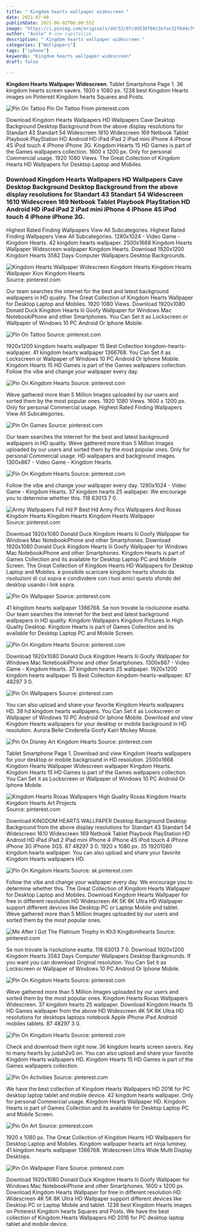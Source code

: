 ```yaml
---
title: " Kingdom hearts wallpaper widescreen "
date: 2021-07-08
publishDate: 2021-06-02T06:00:55Z
image: "https://i.pinimg.com/originals/dd/53/8f/dd538f60c3efac32f6d4c70fd64b0b71.jpg"
author: "Asole" # use capitalize
description: " Kingdom hearts wallpaper widescreen "
categories: ["Wallpapers"]
tags: ["iphone"]
keywords: "Kingdom hearts wallpaper widescreen"
draft: false

---
```



**Kingdom Hearts Wallpaper Widescreen**. Tablet Smartphone Page 1. 36 kingdom hearts screen savers. 1920 x 1080 px. 1238 best Kingdom Hearts images on Pinterest Kingdom hearts Squares and Posts.

![Pin On Tattoo](https://i.pinimg.com/originals/7a/a2/98/7aa298a8604ac0acb0dc2334de68530b.jpg "Pin On Tattoo")
Pin On Tattoo From pinterest.com


Download Kingdom Hearts Wallpapers HD Wallpapers Cave Desktop Background Desktop Background from the above display resolutions for Standart 43 Standart 54 Widescreen 1610 Widescreen 169 Netbook Tablet Playbook PlayStation HD Android HD iPad iPad 2 iPad mini iPhone 4 iPhone 4S iPod touch 4 iPhone iPhone 3G. Kingdom Hearts 15 HD Games is part of the Games wallpapers collection. 1600 x 1200 px. Only for personal Commercial usage. 1920 1080 Views. The Great Collection of Kingdom Hearts HD Wallpapers for Desktop Laptop and Mobiles.

### Download Kingdom Hearts Wallpapers HD Wallpapers Cave Desktop Background Desktop Background from the above display resolutions for Standart 43 Standart 54 Widescreen 1610 Widescreen 169 Netbook Tablet Playbook PlayStation HD Android HD iPad iPad 2 iPad mini iPhone 4 iPhone 4S iPod touch 4 iPhone iPhone 3G.

Highest Rated Finding Wallpapers View All Subcategories. Highest Rated Finding Wallpapers View All Subcategories. 1280x1024 - Video Game - Kingdom Hearts. 42 kingdom hearts wallpaper. 2500x1668 Kingdom Hearts Wallpaper Widescreen wallpaper Kingdom Hearts. Download 1920x1200 Kingdom Hearts 3582 Days Computer Wallpapers Desktop Backgrounds.


![Kingdom Hearts Wallpaper Widescreen Kingdom Hearts Kingdom Hearts Wallpaper Xion Kingdom Hearts](https://i.pinimg.com/originals/49/0f/79/490f798c7e22df28b47bc5bdd406ce9f.jpg "Kingdom Hearts Wallpaper Widescreen Kingdom Hearts Kingdom Hearts Wallpaper Xion Kingdom Hearts")
Source: pinterest.com

Our team searches the internet for the best and latest background wallpapers in HD quality. The Great Collection of Kingdom Hearts Wallpaper for Desktop Laptop and Mobiles. 1920 1080 Views. Download 1920x1080 Donald Duck Kingdom Hearts Iii Goofy Wallpaper for Windows Mac NotebookiPhone and other Smartphones. You Can Set it as Lockscreen or Wallpaper of Windows 10 PC Android Or Iphone Mobile.

![Pin On Tattoo](https://i.pinimg.com/originals/7a/a2/98/7aa298a8604ac0acb0dc2334de68530b.jpg "Pin On Tattoo")
Source: pinterest.com

1920x1200 kingdom hearts wallpaper 15 Best Collection kingdom-hearts-wallpaper. 41 kingdom hearts wallpaper 1366768. You Can Set it as Lockscreen or Wallpaper of Windows 10 PC Android Or Iphone Mobile. Kingdom Hearts 15 HD Games is part of the Games wallpapers collection. Follow the vibe and change your wallpaper every day.

![Pin On Kingdom Hearts](https://i.pinimg.com/originals/a8/c0/b9/a8c0b994650aef1d3d46fa2e3e4d2191.jpg "Pin On Kingdom Hearts")
Source: pinterest.com

Weve gathered more than 5 Million Images uploaded by our users and sorted them by the most popular ones. 1920 1080 Views. 1600 x 1200 px. Only for personal Commercial usage. Highest Rated Finding Wallpapers View All Subcategories.

![Pin On Games](https://i.pinimg.com/originals/fa/6a/aa/fa6aaac8dbbe43f2784f4411bdae93c1.jpg "Pin On Games")
Source: pinterest.com

Our team searches the internet for the best and latest background wallpapers in HD quality. Weve gathered more than 5 Million Images uploaded by our users and sorted them by the most popular ones. Only for personal Commercial usage. HD wallpapers and background images. 1300x867 - Video Game - Kingdom Hearts.

![Pin On Kingdom Hearts](https://i.pinimg.com/736x/62/12/d2/6212d28a9791b491c85859405e7a1889.jpg "Pin On Kingdom Hearts")
Source: pinterest.com

Follow the vibe and change your wallpaper every day. 1280x1024 - Video Game - Kingdom Hearts. 37 kingdom hearts 25 wallpaper. We encourage you to determine whether this. 118 63013 7 0.

![Army Wallpapers Full Hd P Best Hd Army Pics Wallpapers And Roxas Kingdom Hearts Kingdom Hearts Kingdom Hearts Wallpaper](https://i.pinimg.com/originals/df/d6/5f/dfd65f3376c820aee2fdf873e0d84ffc.jpg "Army Wallpapers Full Hd P Best Hd Army Pics Wallpapers And Roxas Kingdom Hearts Kingdom Hearts Kingdom Hearts Wallpaper")
Source: pinterest.com

Download 1920x1080 Donald Duck Kingdom Hearts Iii Goofy Wallpaper for Windows Mac NotebookiPhone and other Smartphones. Download 1920x1080 Donald Duck Kingdom Hearts Iii Goofy Wallpaper for Windows Mac NotebookiPhone and other Smartphones. Kingdom Hearts is part of Games Collection and its available for Desktop Laptop PC and Mobile Screen. The Great Collection of Kingdom Hearts HD Wallpapers for Desktop Laptop and Mobiles. è possibile scaricare kingdom hearts sfondo da risoluzioni di cui sopra e condividere con i tuoi amici questo sfondo del desktop usando i link sopra.

![Pin On Wallpaper](https://i.pinimg.com/originals/c3/73/55/c373556c7c14d0096887174733aa4dfe.jpg "Pin On Wallpaper")
Source: pinterest.com

41 kingdom hearts wallpaper 1366768. Se non trovate la risoluzione esatta. Our team searches the internet for the best and latest background wallpapers in HD quality. Kingdom Wallpapers Kingdom Pictures In High Quality Desktop. Kingdom Hearts is part of Games Collection and its available for Desktop Laptop PC and Mobile Screen.

![Pin On Kingdom Hearts](https://i.pinimg.com/originals/35/2a/a7/352aa7dda2bb1e7f78172ab172902631.jpg "Pin On Kingdom Hearts")
Source: pinterest.com

Download 1920x1080 Donald Duck Kingdom Hearts Iii Goofy Wallpaper for Windows Mac NotebookiPhone and other Smartphones. 1300x867 - Video Game - Kingdom Hearts. 37 kingdom hearts 25 wallpaper. 1920x1200 kingdom hearts wallpaper 15 Best Collection kingdom-hearts-wallpaper. 87 48297 3 0.

![Pin On Wallpapers](https://i.pinimg.com/originals/72/32/4b/72324bd260d09ef01036972282bfd44f.jpg "Pin On Wallpapers")
Source: pinterest.com

You can also upload and share your favorite Kingdom Hearts wallpapers HD. 38 hd kingdom hearts wallpapers. You Can Set it as Lockscreen or Wallpaper of Windows 10 PC Android Or Iphone Mobile. Download and view Kingdom Hearts wallpapers for your desktop or mobile background in HD resolution. Aurora Belle Cinderella Goofy Kairi Mickey Mouse.

![Pin On Disney Art Kingdom Hearts](https://i.pinimg.com/originals/72/45/f6/7245f612ebcaf52a437134cea382a560.jpg "Pin On Disney Art Kingdom Hearts")
Source: pinterest.com

Tablet Smartphone Page 1. Download and view Kingdom Hearts wallpapers for your desktop or mobile background in HD resolution. 2500x1668 Kingdom Hearts Wallpaper Widescreen wallpaper Kingdom Hearts. Kingdom Hearts 15 HD Games is part of the Games wallpapers collection. You Can Set it as Lockscreen or Wallpaper of Windows 10 PC Android Or Iphone Mobile.

![Kingdom Hearts Roxas Wallpapers High Quality Roxas Kingdom Hearts Kingdom Hearts Art Projects](https://i.pinimg.com/originals/d4/bc/4e/d4bc4e6b50a554ad2e9812a871a659af.jpg "Kingdom Hearts Roxas Wallpapers High Quality Roxas Kingdom Hearts Kingdom Hearts Art Projects")
Source: pinterest.com

Download KINGDOM HEARTS WALLPAPER Desktop Background Desktop Background from the above display resolutions for Standart 43 Standart 54 Widescreen 1610 Widescreen 169 Netbook Tablet Playbook PlayStation HD Android HD iPad iPad 2 iPad mini iPhone 4 iPhone 4S iPod touch 4 iPhone iPhone 3G iPhone 3GS. 87 48297 3 0. 1920 x 1080 px. 35 19201080 kingdom hearts wallpaper. You can also upload and share your favorite Kingdom Hearts wallpapers HD.

![Pin On Kingdom Hearts](https://i.pinimg.com/originals/b3/d3/07/b3d307c454a3514b2d22e28e4cc9111d.png "Pin On Kingdom Hearts")
Source: sk.pinterest.com

Follow the vibe and change your wallpaper every day. We encourage you to determine whether this. The Great Collection of Kingdom Hearts Wallpaper for Desktop Laptop and Mobiles. Download Kingdom Hearts Wallpaper for free in different resolution HD Widescreen 4K 5K 8K Ultra HD Wallpaper support different devices like Desktop PC or Laptop Mobile and tablet. Weve gathered more than 5 Million Images uploaded by our users and sorted them by the most popular ones.

![Me After I Got The Platinum Trophy In Kh3 Kingdomhearts](https://i.pinimg.com/originals/a9/95/a5/a995a5ed44f1fa3c984be518f7a66793.png "Me After I Got The Platinum Trophy In Kh3 Kingdomhearts")
Source: pinterest.com

Se non trovate la risoluzione esatta. 118 63013 7 0. Download 1920x1200 Kingdom Hearts 3582 Days Computer Wallpapers Desktop Backgrounds. If you want you can download Original resolution. You Can Set it as Lockscreen or Wallpaper of Windows 10 PC Android Or Iphone Mobile.

![Pin On Kingdom Hearts](https://i.pinimg.com/originals/72/ff/94/72ff94cf08d8174f1308977861a19b6f.jpg "Pin On Kingdom Hearts")
Source: pinterest.com

Weve gathered more than 5 Million Images uploaded by our users and sorted them by the most popular ones. Kingdom Hearts Roxas Wallpapers Widescreen. 37 kingdom hearts 25 wallpaper. Download Kingdom Hearts 15 HD Games wallpaper from the above HD Widescreen 4K 5K 8K Ultra HD resolutions for desktops laptops notebook Apple iPhone iPad Android mobiles tablets. 87 48297 3 0.

![Pin On Kingdom Hearts](https://i.pinimg.com/originals/de/69/1b/de691b4bb670986db9032d30db420b55.jpg "Pin On Kingdom Hearts")
Source: pinterest.com

Check and download them right now. 36 kingdom hearts screen savers. Key to many hearts by judah2x0 on. You can also upload and share your favorite Kingdom Hearts wallpapers HD. Kingdom Hearts 15 HD Games is part of the Games wallpapers collection.

![Pin On Activities](https://i.pinimg.com/originals/3a/32/bc/3a32bc667bdf6b75bb974881957294c9.jpg "Pin On Activities")
Source: pinterest.com

We have the best collection of Kingdom Hearts Wallpapers HD 2016 for PC desktop laptop tablet and mobile device. 42 kingdom hearts wallpaper. Only for personal Commercial usage. Kingdom Hearts Wallpaper HD. Kingdom Hearts is part of Games Collection and its available for Desktop Laptop PC and Mobile Screen.

![Pin On Art](https://i.pinimg.com/originals/8e/c5/37/8ec53708dfb779d00d80baad238a2add.jpg "Pin On Art")
Source: pinterest.com

1920 x 1080 px. The Great Collection of Kingdom Hearts HD Wallpapers for Desktop Laptop and Mobiles. Kingdom wallpaper hearts art ninja luminey. 41 kingdom hearts wallpaper 1366768. Widescreen Ultra Wide Multi Display Desktops.

![Pin On Wallpaper Flare](https://i.pinimg.com/originals/dd/53/8f/dd538f60c3efac32f6d4c70fd64b0b71.jpg "Pin On Wallpaper Flare")
Source: pinterest.com

Download 1920x1080 Donald Duck Kingdom Hearts Iii Goofy Wallpaper for Windows Mac NotebookiPhone and other Smartphones. 1600 x 1200 px. Download Kingdom Hearts Wallpaper for free in different resolution HD Widescreen 4K 5K 8K Ultra HD Wallpaper support different devices like Desktop PC or Laptop Mobile and tablet. 1238 best Kingdom Hearts images on Pinterest Kingdom hearts Squares and Posts. We have the best collection of Kingdom Hearts Wallpapers HD 2016 for PC desktop laptop tablet and mobile device.

